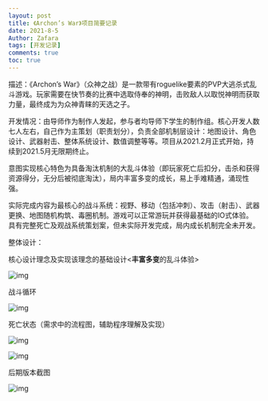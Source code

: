 ```yaml
---
layout: post
title: 《Archon’s War》项目简要记录
date: 2021-8-5
Author: Zafara
tags: [开发记录]
comments: true
toc: true
---
```


描述：《Archon’s War》（众神之战）是一款带有roguelike要素的PVP大逃杀式乱斗游戏。玩家需要在快节奏的比赛中选取侍奉的神明，击败敌人以取悦神明而获取力量，最终成为为众神青睐的天选之子。

开发情况：由导师作为制作人发起，参与者均导师下学生的制作组。核心开发人数七人左右，自己作为主策划（职责划分），负责全部机制层设计：地图设计、角色设计、武器射击、整体系统设计、数值调整等等。项目从2021.2月正式开始，持续到2021.5月无限期终止。

意图实现核心特色为具备淘汰机制的大乱斗体验（即玩家死亡后扣分，击杀和获得资源得分，无分后被彻底淘汰），局内丰富多变的成长，易上手难精通，涌现性强。

实际完成内容为最核心的战斗系统：视野、移动（包括冲刺）、攻击（射击）、武器更换、地图随机构筑、毒圈机制。游戏可以正常游玩并获得最基础的IO式体验。具有完整死亡及观战系统策划案，但未实际开发完成，局内成长机制完全未开发。

整体设计：

核心设计理念及实现该理念的基础设计<**丰富多变**的乱斗体验>

![img](https://pic.imgdb.cn/item/610e25435132923bf80dfedc.png)

战斗循环

![img](https://pic.imgdb.cn/item/610e25435132923bf80dfeb0.png)

死亡状态（需求中的流程图，辅助程序理解及实现）

![img](https://pic.imgdb.cn/item/610e25435132923bf80dfebb.png)

![img](https://pic.imgdb.cn/item/610e25435132923bf80dfec9.png)

后期版本截图

![img](https://pic.imgdb.cn/item/610cfb315132923bf8195f62.png)

 
